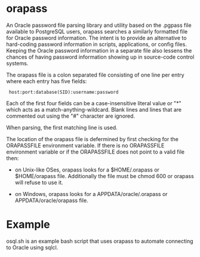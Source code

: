 # orapass

An Oracle password file parsing library and utility based on the
.pgpass file available to PostgreSQL users, orapass searches a
similarly formatted file for Oracle password information. The intent is
to provide an alternative to hard-coding password information in
scripts, applications, or config files. Keeping the Oracle password
information in a separate file also lessens the chances of having
password information showing up in source-code control systems.

The orapass file is a colon separated file consisting of one line
per entry where each entry has five fields:

     host:port:database(SID):username:password

Each of the first four fields can be a case-insensitive literal value
or "*" which acts as a match-anything-wildcard. Blank lines and lines
that are commented out using the "#" character are ignored.

When parsing, the first matching line is used.

The location of the orapass file is defermined by first checking for
the ORAPASSFILE environment variable. If there is no ORAPASSFILE
environment variable or if the ORAPASSFILE does not point to a valid
file then:

 * on Unix-like OSes, orapass looks for a $HOME/.orapass or
 $HOME/orapass file. Additionally the file must be chmod 600 or orapass
 will refuse to use it.

 * on Windows, orapass looks for a APPDATA/oracle/.orapass or
 APPDATA/oracle/orapass file.

# Example

osql.sh is an example bash script that uses orapass to automate connecting
to Oracle using sqlcl.
